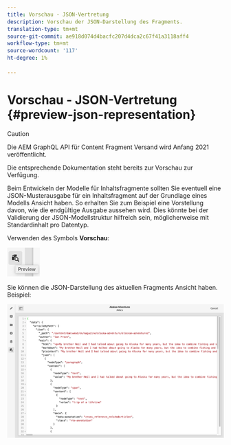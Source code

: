 ```yaml
---
title: Vorschau - JSON-Vertretung
description: Vorschau der JSON-Darstellung des Fragments.
translation-type: tm+mt
source-git-commit: ae918d074d4bacfc207d4dca2c67f41a3118aff4
workflow-type: tm+mt
source-wordcount: '117'
ht-degree: 1%

---
```



# Vorschau - JSON-Vertretung {#preview-json-representation}

>[!CAUTION]
>
>Die AEM GraphQL API für Content Fragment Versand wird Anfang 2021 veröffentlicht.
>
>Die entsprechende Dokumentation steht bereits zur Vorschau zur Verfügung.

Beim Entwickeln der Modelle für Inhaltsfragmente sollten Sie eventuell eine JSON-Musterausgabe für ein Inhaltsfragment auf der Grundlage eines Modells Ansicht haben. So erhalten Sie zum Beispiel eine Vorstellung davon, wie die endgültige Ausgabe aussehen wird. Dies könnte bei der Validierung der JSON-Modellstruktur hilfreich sein, möglicherweise mit Standardinhalt pro Datentyp.

Verwenden des Symbols **Vorschau**:

![Inhaltsfragment-Editor - Registerkarte &quot;Vorschau&quot;](assets/cfm-preview-01.png)

Sie können die JSON-Darstellung des aktuellen Fragments Ansicht haben. Beispiel:

![Inhaltsfragment-Editor - Vorschau eines Fragments](assets/cfm-preview-02.png)